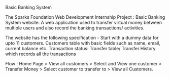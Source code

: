 Basic Banking System


The Sparks Foundation Web Development Internship Project : Basic Banking System website. A web application used to transfer virtual money between multiple users and also record the banking transactions/ activities.


The website has the following specification -
Start with a dummy data for upto 11 customers. Customers table with basic fields such as name, email, current balance etc. Transaction status: Transfer table/ Transfer History which records all the transactions


Flow : Home Page > View all customers > Select and View one customer > Transfer Money > Select customer to transfer to > View all Customers.
